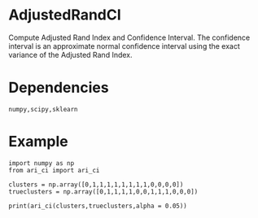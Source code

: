 # AdjustedRandCI
Compute Adjusted Rand Index and Confidence Interval. The confidence interval is an approximate normal confidence interval using the exact variance of the Adjusted Rand Index.

# Dependencies 

`numpy,scipy,sklearn`

# Example
```
import numpy as np
from ari_ci import ari_ci

clusters = np.array([0,1,1,1,1,1,1,1,1,0,0,0,0])
trueclusters = np.array([0,1,1,1,1,0,0,1,1,1,0,0,0])

print(ari_ci(clusters,trueclusters,alpha = 0.05))
```
